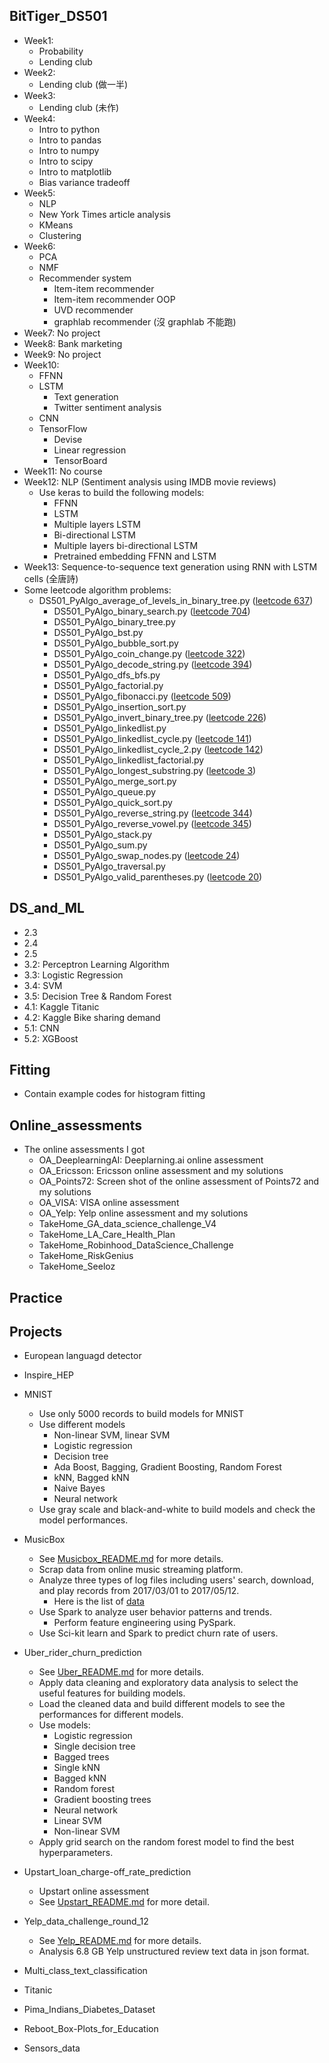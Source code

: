 ## BitTiger_DS501
* Week1:
  * Probability
  * Lending club
* Week2:
  * Lending club (做一半)
* Week3:
  * Lending club (未作)
* Week4:
  * Intro to python
  * Intro to pandas
  * Intro to numpy
  * Intro to scipy
  * Intro to matplotlib
  * Bias variance tradeoff
* Week5:
  * NLP
  * New York Times article analysis
  * KMeans
  * Clustering
* Week6:
  * PCA
  * NMF
  * Recommender system
    * Item-item recommender
    * Item-item recommender OOP
    * UVD recommender
    * graphlab recommender (沒 graphlab 不能跑)
* Week7: No project
* Week8: Bank marketing
* Week9: No project
* Week10:
  * FFNN
  * LSTM 
    * Text generation
    * Twitter sentiment analysis
  * CNN
  * TensorFlow
    * Devise
    * Linear regression
    * TensorBoard  
* Week11: No course
* Week12: NLP (Sentiment analysis using IMDB movie reviews)
  * Use keras to build the following models:
    * FFNN
    * LSTM
    * Multiple layers LSTM
    * Bi-directional LSTM
    * Multiple layers bi-directional LSTM
    * Pretrained embedding FFNN and LSTM 
* Week13: Sequence-to-sequence text generation using RNN with LSTM cells (全唐詩)
* Some leetcode algorithm problems:
  * DS501\_PyAlgo\_average\_of\_levels\_in\_binary\_tree.py ([leetcode 637](https://leetcode.com/problems/average-of-levels-in-binary-tree/))
	* DS501\_PyAlgo\_binary\_search.py ([leetcode 704](https://leetcode.com/problems/binary-search/))
	* DS501\_PyAlgo\_binary\_tree.py
	* DS501\_PyAlgo\_bst.py
	* DS501\_PyAlgo\_bubble\_sort.py
	* DS501\_PyAlgo\_coin\_change.py ([leetcode 322](https://leetcode.com/problems/coin-change/))
	* DS501\_PyAlgo\_decode\_string.py ([leetcode 394](https://leetcode.com/problems/decode-string/))
	* DS501\_PyAlgo\_dfs\_bfs.py
	* DS501\_PyAlgo\_factorial.py
	* DS501\_PyAlgo\_fibonacci.py ([leetcode 509](https://leetcode.com/problems/fibonacci-number/submissions/))
	* DS501\_PyAlgo\_insertion\_sort.py
	* DS501\_PyAlgo\_invert\_binary\_tree.py ([leetcode 226](https://leetcode.com/problems/invert-binary-tree/))
	* DS501\_PyAlgo\_linkedlist.py
	* DS501\_PyAlgo\_linkedlist\_cycle.py ([leetcode 141](https://leetcode.com/problems/linked-list-cycle/))
	* DS501\_PyAlgo\_linkedlist\_cycle_2.py ([leetcode 142](https://leetcode.com/problems/linked-list-cycle-ii/))
	* DS501\_PyAlgo\_linkedlist\_factorial.py
	* DS501\_PyAlgo\_longest\_substring.py ([leetcode 3](https://leetcode.com/problems/longest-substring-without-repeating-characters/))
	* DS501\_PyAlgo\_merge\_sort.py
	* DS501\_PyAlgo\_queue.py
	* DS501\_PyAlgo\_quick\_sort.py
	* DS501\_PyAlgo\_reverse\_string.py ([leetcode 344](https://leetcode.com/problems/reverse-string/))
	* DS501\_PyAlgo\_reverse\_vowel.py ([leetcode 345](https://leetcode.com/problems/reverse-vowels-of-a-string/))
	* DS501\_PyAlgo\_stack.py
	* DS501\_PyAlgo\_sum.py
	* DS501\_PyAlgo\_swap\_nodes.py ([leetcode 24](https://leetcode.com/problems/swap-nodes-in-pairs/))
	* DS501\_PyAlgo\_traversal.py
	* DS501\_PyAlgo\_valid\_parentheses.py ([leetcode 20](https://leetcode.com/problems/valid-parentheses/))

## DS\_and\_ML
* 2.3
* 2.4
* 2.5
* 3.2: Perceptron Learning Algorithm
* 3.3: Logistic Regression
* 3.4: SVM
* 3.5: Decision Tree & Random Forest
* 4.1: Kaggle Titanic
* 4.2: Kaggle Bike sharing demand
* 5.1: CNN
* 5.2: XGBoost

## Fitting
* Contain example codes for histogram fitting

## Online_assessments
* The online assessments I got
  * OA\_DeeplearningAI: Deeplarning.ai online assessment
  * OA\_Ericsson: Ericsson online assessment and my solutions
  * OA\_Points72: Screen shot of the online assessment of Points72 and my solutions
  * OA\_VISA: VISA online assessment
  * OA\_Yelp: Yelp online assessment and my solutions
  * TakeHome\_GA\_data\_science\_challenge\_V4
  * TakeHome\_LA\_Care\_Health\_Plan
  * TakeHome\_Robinhood\_DataScience\_Challenge
  * TakeHome\_RiskGenius
  * TakeHome\_Seeloz





## Practice


## Projects
* European languagd detector
* Inspire_HEP
* MNIST
  * Use only 5000 records to build models for MNIST
  * Use different models
     * Non-linear SVM, linear SVM
     * Logistic regression
     * Decision tree
     * Ada Boost, Bagging, Gradient Boosting, Random Forest
     * kNN, Bagged kNN
     * Naive Bayes
     * Neural network
  * Use gray scale and black-and-white to build models and check the model performances.
* MusicBox
  * See [Musicbox\_README.md](Musicbox/Musicbox_README.md) for more details.
  * Scrap data from online music streaming platform.
  * Analyze three types of log files including users' search, download, and play records from 2017/03/01 to 2017/05/12.
     * Here is the list of [data](https://bittigermusicplayerdata.s3-us-west-2.amazonaws.com/list.html)
  * Use Spark to analyze user behavior patterns and trends.
     * Perform feature engineering using PySpark.
  * Use Sci-kit learn and Spark to predict churn rate of users.
* Uber\_rider\_churn\_prediction
  * See [Uber_README.md](Uber_rider_churn_prediction/Uber_README.md) for more details.
  * Apply data cleaning and exploratory data analysis to select the useful features for building models.
  * Load the cleaned data and build different models to see the performances for different models.
  * Use models:
     * Logistic regression
     * Single decision tree
     * Bagged trees
     * Single kNN
     * Bagged kNN
     * Random forest
     * Gradient boosting trees
     * Neural network
     * Linear SVM
     * Non-linear SVM
  * Apply grid search on the random forest model to find the best hyperparameters.
* Upstart\_loan\_charge-off\_rate\_prediction
  * Upstart online assessment
  * See [Upstart_README.md](Upstart_loan_charge-off_rate_prediction/Upstart_README.md) for more detail.
* Yelp\_data\_challenge\_round\_12
  * See [Yelp_README.md](Yelp_data_challenge_round_12/Yelp_README.md) for more details.
  * Analysis 6.8 GB Yelp unstructured review text data in json format.


* Multi\_class\_text\_classification
* Titanic
* Pima\_Indians\_Diabetes\_Dataset
* Reboot\_Box-Plots\_for\_Education
* Sensors_data
